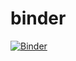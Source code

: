 # binder

[![Binder](https://mybinder.org/badge.svg)](https://mybinder.org/v2/gh/mich-431/binder.git/master)
